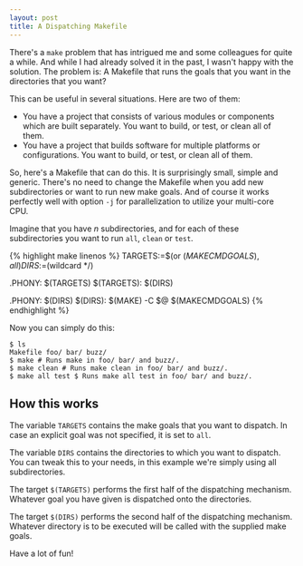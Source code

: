 ```yaml
---
layout: post
title: A Dispatching Makefile
---
```


There's a `make` problem that has intrigued me and some colleagues for quite a while.
And while I had already solved it in the past, I wasn't happy with the solution.
The problem is: A Makefile that runs the goals that you want in the directories that you want?

This can be useful in several situations.
Here are two of them:

* You have a project that consists of various modules or components which are built separately.
  You want to build, or test, or clean all of them.
* You have a project that builds software for multiple platforms or configurations.
  You want to build, or test, or clean all of them.

So, here's a Makefile that can do this.
It is surprisingly small, simple and generic.
There's no need to change the Makefile when you add new subdirectories or want to run new make goals.
And of course it works perfectly well with option `-j` for parallelization to utilize your multi-core CPU.

Imagine that you have *n* subdirectories, and for each of these subdirectories you want to run `all`, `clean` or `test`.

{% highlight make linenos %}
TARGETS:=$(or $(MAKECMDGOALS),all)
DIRS:=$(wildcard */)

.PHONY: $(TARGETS)
$(TARGETS): $(DIRS)

.PHONY: $(DIRS)
$(DIRS):
	$(MAKE) -C $@ $(MAKECMDGOALS)
{% endhighlight %}

Now you can simply do this:

    $ ls
    Makefile foo/ bar/ buzz/
    $ make # Runs make in foo/ bar/ and buzz/.
    $ make clean # Runs make clean in foo/ bar/ and buzz/.
    $ make all test $ Runs make all test in foo/ bar/ and buzz/.

## How this works

The variable `TARGETS` contains the make goals that you want to dispatch.
In case an explicit goal was not specified, it is set to `all`.

The variable `DIRS` contains the directories to which you want to dispatch.
You can tweak this to your needs, in this example we're simply using all subdirectories.

The target `$(TARGETS)` performs the first half of the dispatching mechanism.
Whatever goal you have given is dispatched onto the directories.

The target `$(DIRS)` performs the second half of the dispatching mechanism.
Whatever directory is to be executed will be called with the supplied make goals.


Have a lot of fun!
